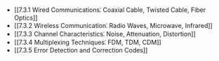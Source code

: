 

- [[7.3.1 Wired Communications⁚ Coaxial Cable, Twisted Cable, Fiber Optics]]
- [[7.3.2 Wireless Communication⁚ Radio Waves, Microwave, Infrared]]
- [[7.3.3 Channel Characteristics⁚ Noise, Attenuation, Distortion]]
- [[7.3.4 Multiplexing Techniques⁚ FDM, TDM, CDM]]
- [[7.3.5 Error Detection and Correction Codes]]
